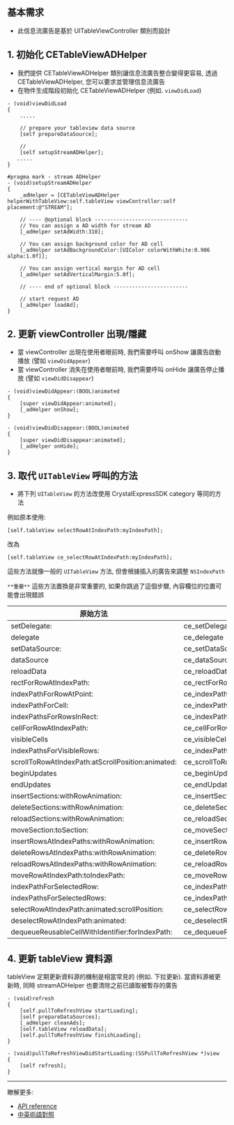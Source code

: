 ## 基本需求
- 此信息流廣告是基於 UITableViewController 類別而設計

## 1. 初始化 CETableViewADHelper
- 我們提供 CETableViewADHelper 類別讓信息流廣告整合變得更容易, 透過 CETableViewADHelper, 您可以要求並管理信息流廣告
- 在物件生成階段初始化 CETableViewADHelper (例如. `viewDidLoad`)
```objc
- (void)viewDidLoad
{
    .....

    // prepare your tableview data source
    [self prepareDataSource];

    //
    [self setupStreamADHelper];
   .....
}

#pragma mark - stream ADHelper
- (void)setupStreamADHelper
{
    _adHelper = [CETableViewADHelper helperWithTableView:self.tableView viewController:self placement:@"STREAM"];

    // ---- @optional block ------------------------------
    // You can assign a AD width for stream AD
    [_adHelper setAdWidth:310];

    // You can assign background color for AD cell
    [_adHelper setAdBackgroundColor:[UIColor colorWithWhite:0.906 alpha:1.0f]];

    // You can assign vertical margin for AD cell
    [_adHelper setAdVerticalMargin:5.0f];

    // ---- end of optional block ------------------------

    // start request AD
    [_adHelper loadAd];
}

```

## 2. 更新 viewController 出現/隱藏
- 當 viewController 出現在使用者眼前時, 我們需要呼叫 onShow 讓廣告啟動播放 (譬如 `viewDidAppear`)
- 當 viewController 消失在使用者眼前時, 我們需要呼叫 onHide 讓廣告停止播放 (譬如 `viewDidDisappear`)

```objc
- (void)viewDidAppear:(BOOL)animated
{
    [super viewDidAppear:animated];
    [_adHelper onShow];
}

- (void)viewDidDisappear:(BOOL)animated
{
    [super viewDidDisappear:animated];
    [_adHelper onHide];
}
```

## 3. 取代 `UITableView` 呼叫的方法
- 將下列 `UITableView` 的方法改使用 CrystalExpressSDK category 等同的方法

例如原本使用:

```objc
[self.tableView selectRowAtIndexPath:myIndexPath];
```

改為

```objc
[self.tableView ce_selectRowAtIndexPath:myIndexPath];
```

這些方法就像一般的 `UITableView` 方法, 但會根據插入的廣告來調整 `NSIndexPath`

`**重要**` 這些方法置換是非常重要的, 如果你跳過了這個步驟, 內容欄位的位置可能會出現錯誤

| 原始方法                                          | 替換方法                                             |
|---------------------------------------------------|------------------------------------------------------|
| setDelegate:                                      | ce_setDelegate:                                      |
| delegate                                          | ce_delegate                                          |
| setDataSource:                                    | ce_setDataSource:                                    |
| dataSource                                        | ce_dataSource                                        |
| reloadData                                        | ce_reloadData                                        |
| rectForRowAtIndexPath:                            | ce_rectForRowAtIndexPath:                            |
| indexPathForRowAtPoint:                           | ce_indexPathForRowAtPoint:                           |
| indexPathForCell:                                 | ce_indexPathForCell:                                 |
| indexPathsForRowsInRect:                          | ce_indexPathsForRowsInRect:                          |
| cellForRowAtIndexPath:                            | ce_cellForRowAtIndexPath:                            |
| visibleCells                                      | ce_visibleCells                                      |
| indexPathsForVisibleRows:                         | ce_indexPathsForVisibleRows:                         |
| scrollToRowAtIndexPath:atScrollPosition:animated: | ce_scrollToRowAtIndexPath:atScrollPosition:animated: |
| beginUpdates                                      | ce_beginUpdates                                      |
| endUpdates                                        | ce_endUpdates                                        |
| insertSections:withRowAnimation:                  | ce_insertSections:withRowAnimation:                  |
| deleteSections:withRowAnimation:                  | ce_deleteSections:withRowAnimation:                  |
| reloadSections:withRowAnimation:                  | ce_reloadSections:withRowAnimation:                  |
| moveSection:toSection:                            | ce_moveSection:toSection:                            |
| insertRowsAtIndexPaths:withRowAnimation:          | ce_insertRowsAtIndexPaths:withRowAnimation:          |
| deleteRowsAtIndexPaths:withRowAnimation:          | ce_deleteRowsAtIndexPaths:withRowAnimation:          |
| reloadRowsAtIndexPaths:withRowAnimation:          | ce_reloadRowsAtIndexPaths:withRowAnimation:          |
| moveRowAtIndexPath:toIndexPath:                   | ce_moveRowAtIndexPath:toIndexPath:                   |
| indexPathForSelectedRow:                          | ce_indexPathForSelectedRow:                          |
| indexPathsForSelectedRows:                        | ce_indexPathsForSelectedRows:                        |
| selectRowAtIndexPath:animated:scrollPosition:     | ce_selectRowAtIndexPath:animated:scrollPosition:     |
| deselectRowAtIndexPath:animated:                  | ce_deselectRowAtIndexPath:animated:                  |
| dequeueReusableCellWithIdentifier:forIndexPath:   | ce_dequeueReusableCellWithIdentifier:forIndexPath:   |

## 4. 更新 tableView 資料源
tableView 定期更新資料源的機制是相當常見的 (例如. 下拉更新). 當資料源被更新時, 同時 streamADHelper 也要清除之前已讀取被暫存的廣告
```objc
- (void)refresh
{
    [self.pullToRefreshView startLoading];
    [self prepareDataSources];
    [_adHelper cleanAds];
    [self.tableView reloadData];
    [self.pullToRefreshView finishLoading];
}

- (void)pullToRefreshViewDidStartLoading:(SSPullToRefreshView *)view
{
    [self refresh];
}
```
***
瞭解更多:

- [API reference](api-reference.md)
- [中英術語對照](https://github.com/roylo/CrystalExpressDocumentation-iOS-zh_CN/blob/master/terminology.md)
